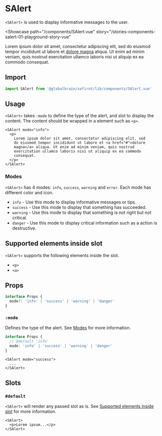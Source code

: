 <script setup lang="ts">
import SAlert from 'sefirot/components/SAlert.vue'
</script>

# SAlert <Badge text="3.8.0" />

`<SAlert>` is used to diaplay informative messages to the user.

<Showcase
  path="/components/SAlert.vue"
  story="/stories-components-salert-01-playground-story-vue"
>
  <SAlert mode="info">
    <p>Lorem ipsum dolor sit amet, consectetur adipiscing elit, sed do eiusmod tempor incididunt ut labore et <a href="#">dolore magna</a> aliqua. Ut enim ad minim veniam, quis nostrud exercitation ullamco laboris nisi ut aliquip ex ea commodo consequat.</p>
  </SAlert>
</Showcase>

## Import

```ts
import SAlert from '@globalbrain/sefirot/lib/components/SAlert.vue'
```

## Usage

`<SAlert>` takes `:mode` to define the type of the alert, and slot to display the content. The content should be wrapped in a element such as `<p>`.

```vue-html
<SAlert mode="info">
  <p>
    Lorem ipsum dolor sit amet, consectetur adipiscing elit, sed
    do eiusmod tempor incididunt ut labore et <a href="#">dolore
    magna</a> aliqua. Ut enim ad minim veniam, quis nostrud
    exercitation ullamco laboris nisi ut aliquip ex ea commodo
    consequat.
  </p>
</SAlert>
```

### Modes

`<SAlert>` has 4 modes: `info`, `success`, `warning` and `error`. Each mode has different color and icon.

- `info` - Use this mode to display informative messages or tips.
- `success` - Use this mode to display that something has succeeded.
- `warning` - Use this mode to display that something is not right but not critical.
- `danger` - Use this mode to display critical information such as a action is destructive.

## Supported elements inside slot

`<SAlert>` supports the following elements inside the slot.

- `<p>`
- `<a>`

## Props

```ts
interface Props {
  mode?: 'info' | 'success' | 'warning' | 'danger'
}
```

### `:mode`

Defines the type of the alert. See [Modes](#modes) for more information.

```ts
interface Props {
  // @default 'info'
  mode: 'info' | 'success' | 'warning' | 'danger'
}
```

```vue-html
<SAlert mode="success">
  ...
</SAlert>
```

## Slots

### `#default`

`<SAlert>` will render any passed slot as is. See [Supported elements inside slot](#supported-elements-inside-slot) for more information.

```vue-html
<SAlert>
  <p>Lorem ipsum...</p>
</SAlert>
```
